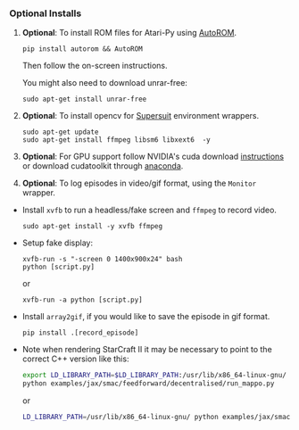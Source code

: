 ### Optional Installs
1. **Optional**: To install ROM files for Atari-Py using [AutoROM](https://github.com/PettingZoo-Team/AutoROM).
   ```
   pip install autorom && AutoROM
   ```
   Then follow the on-screen instructions.

   You might also need to download unrar-free:
   ```
   sudo apt-get install unrar-free
   ```


2. **Optional**: To install opencv for [Supersuit](https://github.com/PettingZoo-Team/SuperSuit) environment wrappers.
    ```
    sudo apt-get update
    sudo apt-get install ffmpeg libsm6 libxext6  -y
    ```

3. **Optional**: For GPU support follow NVIDIA's cuda download [instructions](https://docs.nvidia.com/cuda/cuda-installation-guide-linux/index.html) or download cudatoolkit through [anaconda](https://anaconda.org/anaconda/cudatoolkit).

4. **Optional**: To log episodes in video/gif format, using the `Monitor` wrapper.
- Install `xvfb` to run a headless/fake screen and `ffmpeg` to record video.
    ```
    sudo apt-get install -y xvfb ffmpeg
    ```

- Setup fake display:
    ```
    xvfb-run -s "-screen 0 1400x900x24" bash
    python [script.py]
    ```
    or
    ```
    xvfb-run -a python [script.py]
    ```

- Install `array2gif`, if you would like to save the episode in gif format.
    ```
    pip install .[record_episode]
    ```

- Note when rendering StarCraft II it may be necessary to point to the correct C++ version like this:
  ```bash
  export LD_LIBRARY_PATH=$LD_LIBRARY_PATH:/usr/lib/x86_64-linux-gnu/
  python examples/jax/smac/feedforward/decentralised/run_mappo.py
  ```

  or

  ```bash
  LD_LIBRARY_PATH=/usr/lib/x86_64-linux-gnu/ python examples/jax/smac/feedforward/decentralised/run_mappo.py
  ```
